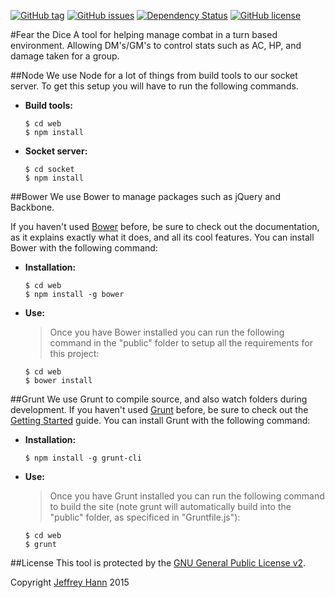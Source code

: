 [![GitHub tag](https://img.shields.io/github/tag/fear-the-dice/web.svg)](https://github.com/fear-the-dice/web/tags)
[![GitHub issues](https://img.shields.io/github/issues/fear-the-dice/web.svg)](https://github.com/fear-the-dice/web/issues)
[![Dependency Status](https://david-dm.org/fear-the-dice/web.svg)](https://david-dm.org/fear-the-dice/web)
[![GitHub license](https://img.shields.io/github/license/fear-the-dice/web.svg)]()

#Fear the Dice
A tool for helping manage combat in a turn based environment. Allowing DM's/GM's to control stats such as AC, HP, and damage taken for a group.

##Node
We use Node for a lot of things from build tools to our socket server. To get this setup you will have to run the following commands.

* **Build tools:**
        
    ```
    $ cd web
    $ npm install
    ```

* **Socket server:**

    ```
    $ cd socket
    $ npm install
    ```

##Bower
We use Bower to manage packages such as jQuery and Backbone.

If you haven't used [Bower](http://bower.io/) before, be sure to check out the documentation, as it explains exactly what it does, and all its cool features. You can install Bower with the following command:

* **Installation:** 
    
    ```
    $ cd web
    $ npm install -g bower
    ```

* **Use:**
    > Once you have Bower installed you can run the following command in the "public" folder to setup all the requirements for this project:

    ```
    $ cd web
    $ bower install
    ```

##Grunt
We use Grunt to compile source, and also watch folders during development.
If you haven't used [Grunt](http://gruntjs.com/) before, be sure to check out the [Getting Started](http://gruntjs.com/getting-started) guide. You can install Grunt with the following command:

* **Installation:**

    ```
    $ npm install -g grunt-cli 
    ```

* **Use:**

    > Once you have Grunt installed you can run the following command to build the site (note grunt will automatically build into the "public" folder, as specificed in "Gruntfile.js"):

    ``` 
    $ cd web
    $ grunt 
    ```

##License
This tool is protected by the [GNU General Public License v2](http://www.gnu.org/licenses/gpl-2.0.html).

Copyright [Jeffrey Hann](http://jeffreyhann.ca/) 2015
